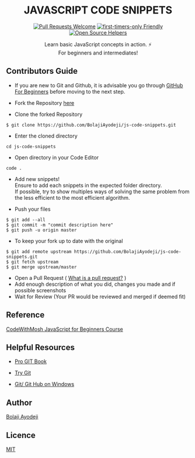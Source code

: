 <div align="center">

# JAVASCRIPT CODE SNIPPETS

[![Pull Requests Welcome](https://img.shields.io/badge/PRs-welcome-red.svg?style=flat)](http://makeapullrequest.com)
[![first-timers-only Friendly](https://img.shields.io/badge/first--timers--only-friendly-blue.svg)](http://www.firsttimersonly.com/)
[![Open Source Helpers](https://www.codetriage.com/bolajiayodeji/js-code-snippets/badges/users.svg)](https://www.codetriage.com/bolajiayodeji/js-code-snippets)

Learn basic JavaScript concepts in action. :zap: <br>
For beginners and intermediates!

</div>

## Contributors Guide

- If you are new to Git and Github, it is advisable you go through
    [GitHub For Beginners](http://readwrite.com/2013/09/30/understanding-github-a-journey-for-beginners-part-1/)
    before moving to the next step.

- Fork the Repository [here](https://github.com/BolajiAyodeji/js-code-snippets/fork)

- Clone the forked Repository <br>
```git
$ git clone https://github.com/BolajiAyodeji/js-code-snippets.git
```
- Enter the cloned directory <br>
```git
cd js-code-snippets
```

- Open directory in your Code Editor <br>
```git
code .
```

- Add new snippets! <br>
    Ensure to add each snippets in the expected folder directory. <br>
    If possible, try to show multiples ways of solving the same problem from the less efficient to the most efficient algorithm.

- Push your files <br>
```git
$ git add --all
$ git commit -m "commit description here"
$ git push -u origin master
```
- To keep your fork up to date with the original <br>
```git
$ git add remote upstream https://github.com/BolajiAyodeji/js-code-snippets.git
$ git fetch upstream
$ git merge upstream/master
```
- Open a Pull Request ( [What is a pull request?](https://yangsu.github.io/pull-request-tutorial/) )
- Add enough description of what you did, changes you made and if possible screenshots
- Wait for Review (Your PR would be reviewed and merged if deemed fit)

## Reference
[CodeWithMosh JavaScript for Beginners Course](https://codewithmosh.com/courses/324741)

## Helpful Resources

- [Pro GIT Book](https://git-scm.com/book/en/v2)

- [Try Git](https://try.github.io/)

- [Git/ Git Hub on Windows](https://www.youtube.com/watch?v=J_Clau1bYco)


## Author
[Bolaji Ayodeji](https://github.com/BolajiAyodeji)

## Licence
[MIT](https://opensource.org/licenses/MIT)
